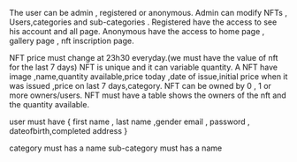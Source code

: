 The user can be admin , registered or anonymous.
Admin can modify NFTs , Users,categories and sub-categories .
Registered have the access to see his account and all page.
Anonymous have the access to home page , gallery page , nft inscription page.

NFT price must change at 23h30 everyday.(we must have the value of nft for the last 7 days)
NFT is unique and it can variable quantity.
A NFT have image ,name,quantity available,price today ,date of issue,initial price when it was issued ,price on last 7 days,category.
NFT can be owned by 0 , 1 or more owners/users.
NFT must have a table shows the owners of the nft and the quantity available.

user must have {
    first name , last name ,gender
    email , password ,
    dateofbirth,completed address
}

category must has a name
sub-category must has a name 

